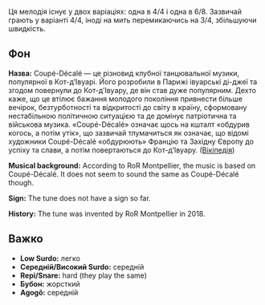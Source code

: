 Ця мелодія існує у двох варіаціях: одна в 4/4 і одна в 6/8. Зазвичай грають у
варіанті 4/4, іноді на мить перемикаючись на 3/4, збільшуючи швидкість.

## Фон

**Назва:** Coupé-Décalé — це різновид клубної танцювальної музики, популярної в
Кот-д’Івуарі. Його розробили в Парижі івуарські ді-джеї та згодом повернули до
Кот-д’Івуару, де він став дуже популярним. Дехто каже, що це втілює бажання
молодого покоління привнести більше вечірок, безтурботності та відкритості до
світу в країну, сформовану нестабільною політичною ситуацією та де домінує
патріотична та військова музика. «Coupé-Décalé» означає щось на кшталт «обдурив
когось, а потім утік», що зазвичай тлумачиться як означає, що відомі художники
Coupé-Décalé «обдурюють» Францію та Західну Європу до успіху та слави, а потім
повертаються до Кот-д’Івуару.
([Вікіпедія](https://en.wikipedia.org/wiki/Coup%C3%A9-D%C3%A9cal%C3%A9))

**Musical background:** According to RoR Montpellier, the music is based on
Coupé-Décalé. It does not seem to sound the same as Coupé-Décalé though.

**Sign:** The tune does not have a sign so far.

**History:** The tune was invented by RoR Montpellier in 2018.

## Важко

* **Low Surdo:** легко
* **Середній/Високий Surdo:** середній
* **Repi/Snare:** hard (they play the same)
* **Бубон:** жорсткий
* **Agogô:** середній
